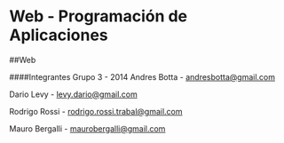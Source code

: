 Web - Programación de Aplicaciones
==========================================
##Web

####Integrantes Grupo 3 - 2014
Andres Botta   - andresbotta@gmail.com

Dario Levy     - levy.dario@gmail.com

Rodrigo Rossi  - rodrigo.rossi.trabal@gmail.com

Mauro Bergalli - maurobergalli@gmail.com

